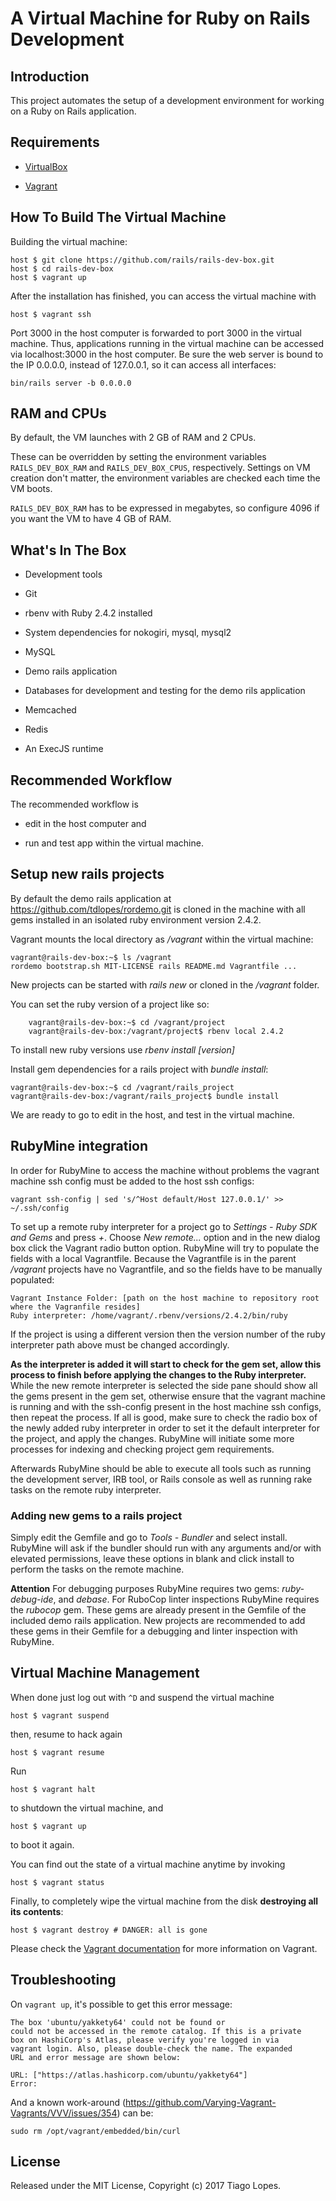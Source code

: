 # A Virtual Machine for Ruby on Rails Development

## Introduction

This project automates the setup of a development environment for working on a Ruby on Rails application.

## Requirements

* [VirtualBox](https://www.virtualbox.org)

* [Vagrant](http://vagrantup.com)

## How To Build The Virtual Machine

Building the virtual machine:

    host $ git clone https://github.com/rails/rails-dev-box.git
    host $ cd rails-dev-box
    host $ vagrant up

After the installation has finished, you can access the virtual machine with

    host $ vagrant ssh

Port 3000 in the host computer is forwarded to port 3000 in the virtual machine. Thus, applications running in the virtual machine can be accessed via localhost:3000 in the host computer. Be sure the web server is bound to the IP 0.0.0.0, instead of 127.0.0.1, so it can access all interfaces:

    bin/rails server -b 0.0.0.0

## RAM and CPUs

By default, the VM launches with 2 GB of RAM and 2 CPUs.

These can be overridden by setting the environment variables `RAILS_DEV_BOX_RAM` and `RAILS_DEV_BOX_CPUS`, respectively. Settings on VM creation don't matter, the environment variables are checked each time the VM boots.

`RAILS_DEV_BOX_RAM` has to be expressed in megabytes, so configure 4096 if you want the VM to have 4 GB of RAM.

## What's In The Box

* Development tools

* Git

* rbenv with Ruby 2.4.2 installed

* System dependencies for nokogiri, mysql, mysql2

* MySQL

* Demo rails application

* Databases for development and testing for the demo rils application

* Memcached

* Redis

* An ExecJS runtime

## Recommended Workflow

The recommended workflow is

* edit in the host computer and

* run and test app within the virtual machine.

## Setup new rails projects

By default the demo rails application at https://github.com/tdlopes/rordemo.git is cloned in the machine with all gems installed in an isolated ruby environment version 2.4.2.

Vagrant mounts the local directory as _/vagrant_ within the virtual machine:

    vagrant@rails-dev-box:~$ ls /vagrant
    rordemo bootstrap.sh MIT-LICENSE rails README.md Vagrantfile ...

New projects can be started with _rails new_ or cloned in the _/vagrant_ folder.

You can set the ruby version of a project like so:

		vagrant@rails-dev-box:~$ cd /vagrant/project
		vagrant@rails-dev-box:/vagrant/project$ rbenv local 2.4.2

To install new ruby versions use _rbenv install [version]_

Install gem dependencies for a rails project with _bundle install_:

    vagrant@rails-dev-box:~$ cd /vagrant/rails_project
    vagrant@rails-dev-box:/vagrant/rails_project$ bundle install

We are ready to go to edit in the host, and test in the virtual machine.

## RubyMine integration

In order for RubyMine to access the machine without problems the vagrant machine ssh config must be added to the host ssh configs:

    vagrant ssh-config | sed 's/^Host default/Host 127.0.0.1/' >> ~/.ssh/config

To set up a remote ruby interpreter for a project go to _Settings - Ruby SDK and Gems_ and press _+_.
Choose _New remote..._ option and in the new dialog box click the Vagrant radio button option.
RubyMine will try to populate the fields with a local Vagrantfile.
Because the Vagrantfile is in the parent _/vagrant_ projects have no Vagrantfile, and so the fields have to be manually populated:

    Vagrant Instance Folder: [path on the host machine to repository root where the Vagranfile resides]
    Ruby interpreter: /home/vagrant/.rbenv/versions/2.4.2/bin/ruby

If the project is using a different version then the version number of the ruby interpreter path above must be changed accordingly.

**As the interpreter is added it will start to check for the gem set, allow this process to finish before applying the changes to the Ruby interpreter.**
While the new remote interpreter is selected the side pane should show all the gems present in the gem set, otherwise ensure that the vagrant machine is running and with the ssh-config present in the host machine ssh configs, then repeat the process.
If all is good, make sure to check the radio box of the newly added ruby interpreter in order to set it the default interpreter for the project, and apply the changes.
RubyMine will initiate some more processes for indexing and checking project gem requirements.

Afterwards RubyMine should be able to execute all tools such as running the development server, IRB tool, or Rails console as well as running rake tasks on the remote ruby interpreter.

### Adding new gems to a rails project

Simply edit the Gemfile and go to _Tools - Bundler_ and select install.
RubyMine will ask if the bundler should run with any arguments and/or with elevated permissions, leave these options in blank and click install to perform the tasks on the remote machine.

**Attention**
For debugging purposes RubyMine requires two gems: _ruby-debug-ide_, and _debase_.
For RuboCop linter inspections RubyMine requires the _rubocop_ gem.
These gems are already present in the Gemfile of the included demo rails application.
New projects are recommended to add these gems in their Gemfile for a debugging and linter inspection with RubyMine.

## Virtual Machine Management

When done just log out with `^D` and suspend the virtual machine

    host $ vagrant suspend

then, resume to hack again

    host $ vagrant resume

Run

    host $ vagrant halt

to shutdown the virtual machine, and

    host $ vagrant up

to boot it again.

You can find out the state of a virtual machine anytime by invoking

    host $ vagrant status

Finally, to completely wipe the virtual machine from the disk **destroying all its contents**:

    host $ vagrant destroy # DANGER: all is gone

Please check the [Vagrant documentation](http://docs.vagrantup.com/v2/) for more information on Vagrant.

## Troubleshooting

On `vagrant up`, it's possible to get this error message:

```
The box 'ubuntu/yakkety64' could not be found or
could not be accessed in the remote catalog. If this is a private
box on HashiCorp's Atlas, please verify you're logged in via
vagrant login. Also, please double-check the name. The expanded
URL and error message are shown below:

URL: ["https://atlas.hashicorp.com/ubuntu/yakkety64"]
Error:
```

And a known work-around (https://github.com/Varying-Vagrant-Vagrants/VVV/issues/354) can be:

    sudo rm /opt/vagrant/embedded/bin/curl

## License

Released under the MIT License, Copyright (c) 2017 Tiago Lopes.

